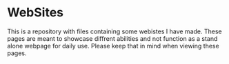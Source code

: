# WebSites
This is a repository with files containing some webistes I have made. These pages are meant to showcase diffrent abilities and not function as a stand alone webpage for daily use.
Please keep that in mind when viewing these pages.
